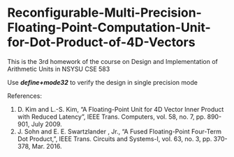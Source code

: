 # Reconfigurable-Multi-Precision-Floating-Point-Computation-Unit-for-Dot-Product-of-4D-Vectors

This is the 3rd homework of the course on Design and Implementation of Arithmetic Units in NSYSU CSE 583

Use **_define+mode32_** to verify the design in single precision mode

References:
1. D. Kim and L.-S. Kim, “A Floating-Point Unit for 4D Vector Inner Product with Reduced Latency”,
IEEE Trans. Computers, vol. 58, no. 7, pp. 890-901, July 2009.
2. J. Sohn and E. E. Swartzlander , Jr., “A Fused Floating-Point Four-Term Dot Product,”, IEEE Trans. 
Circuits and Systems-I, vol. 63, no. 3, pp. 370-378, Mar. 2016.
